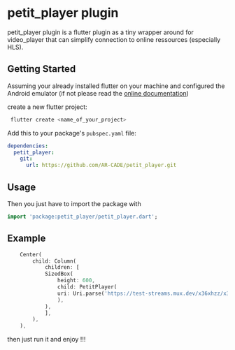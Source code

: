 # petit_player plugin

petit_player plugin is a flutter plugin as a tiny wrapper around for video_player that can simplify connection to online ressources (especially HLS).

## Getting Started

Assuming your already installed flutter on your machine and configured the Android emulator (if not please read the
[online documentation](https://docs.flutter.dev/))

create a new flutter project:

```dart
 flutter create <name_of_your_project>
 ```

Add this to your package's `pubspec.yaml` file:

```yaml
dependencies:
  petit_player:
    git:
      url: https://github.com/AR-CADE/petit_player.git
```

## Usage

Then you just have to import the package with

```dart
import 'package:petit_player/petit_player.dart';
```

## Example

```dart
    Center(
        child: Column(
            children: [
            SizedBox(
                height: 600,
                child: PetitPlayer(
                uri: Uri.parse('https://test-streams.mux.dev/x36xhzz/x36xhzz.m3u8'),
                ),
            ),
            ],
        ),
    ),
```

then just run it and enjoy !!!